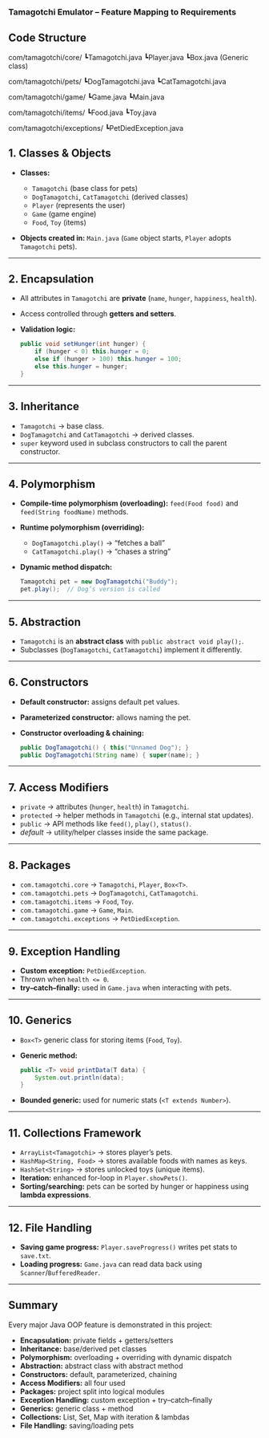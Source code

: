 ### Tamagotchi Emulator – Feature Mapping to Requirements
## Code Structure
com/tamagotchi/core/
┗Tamagotchi.java
    ┗Player.java
    ┗Box.java   (Generic class)

com/tamagotchi/pets/
    ┗DogTamagotchi.java
    ┗CatTamagotchi.java

com/tamagotchi/game/
    ┗Game.java
    ┗Main.java

com/tamagotchi/items/
    ┗Food.java
    ┗Toy.java

com/tamagotchi/exceptions/
    ┗PetDiedException.java


## 1. Classes & Objects

* **Classes:**

  * `Tamagotchi` (base class for pets)
  * `DogTamagotchi`, `CatTamagotchi` (derived classes)
  * `Player` (represents the user)
  * `Game` (game engine)
  * `Food`, `Toy` (items)
* **Objects created in:** `Main.java` (`Game` object starts, `Player` adopts `Tamagotchi` pets).

---

## 2. **Encapsulation**

* All attributes in `Tamagotchi` are **private** (`name`, `hunger`, `happiness`, `health`).
* Access controlled through **getters and setters**.
* **Validation logic:**

  ```java
  public void setHunger(int hunger) {
      if (hunger < 0) this.hunger = 0;
      else if (hunger > 100) this.hunger = 100;
      else this.hunger = hunger;
  }
  ```

---

## 3. **Inheritance**

* `Tamagotchi` → base class.
* `DogTamagotchi` and `CatTamagotchi` → derived classes.
* `super` keyword used in subclass constructors to call the parent constructor.

---

## 4. **Polymorphism**

* **Compile-time polymorphism (overloading):**
  `feed(Food food)` and `feed(String foodName)` methods.
* **Runtime polymorphism (overriding):**

  * `DogTamagotchi.play()` → “fetches a ball”
  * `CatTamagotchi.play()` → “chases a string”
* **Dynamic method dispatch:**

  ```java
  Tamagotchi pet = new DogTamagotchi("Buddy");
  pet.play();  // Dog’s version is called
  ```

---

## 5. **Abstraction**

* `Tamagotchi` is an **abstract class** with `public abstract void play();`.
* Subclasses (`DogTamagotchi`, `CatTamagotchi`) implement it differently.

---

## 6. **Constructors**

* **Default constructor:** assigns default pet values.
* **Parameterized constructor:** allows naming the pet.
* **Constructor overloading & chaining:**

  ```java
  public DogTamagotchi() { this("Unnamed Dog"); }
  public DogTamagotchi(String name) { super(name); }
  ```

---

## 7. **Access Modifiers**

* `private` → attributes (`hunger`, `health`) in `Tamagotchi`.
* `protected` → helper methods in `Tamagotchi` (e.g., internal stat updates).
* `public` → API methods like `feed()`, `play()`, `status()`.
* *default* → utility/helper classes inside the same package.

---

## 8. **Packages**

* `com.tamagotchi.core` → `Tamagotchi`, `Player`, `Box<T>`.
* `com.tamagotchi.pets` → `DogTamagotchi`, `CatTamagotchi`.
* `com.tamagotchi.items` → `Food`, `Toy`.
* `com.tamagotchi.game` → `Game`, `Main`.
* `com.tamagotchi.exceptions` → `PetDiedException`.

---

## 9. **Exception Handling**

* **Custom exception:** `PetDiedException`.
* Thrown when `health <= 0`.
* **try–catch–finally:** used in `Game.java` when interacting with pets.

---

## 10. **Generics**

* `Box<T>` generic class for storing items (`Food`, `Toy`).
* **Generic method:**

  ```java
  public <T> void printData(T data) {
      System.out.println(data);
  }
  ```
* **Bounded generic:** used for numeric stats (`<T extends Number>`).

---

## 11. **Collections Framework**

* `ArrayList<Tamagotchi>` → stores player’s pets.
* `HashMap<String, Food>` → stores available foods with names as keys.
* `HashSet<String>` → stores unlocked toys (unique items).
* **Iteration:** enhanced for-loop in `Player.showPets()`.
* **Sorting/searching:** pets can be sorted by hunger or happiness using **lambda expressions**.

---

## 12. **File Handling**

* **Saving game progress:** `Player.saveProgress()` writes pet stats to `save.txt`.
* **Loading progress:** `Game.java` can read data back using `Scanner`/`BufferedReader`.

---

## Summary

Every major Java OOP feature is demonstrated in this project:

* **Encapsulation:** private fields + getters/setters
* **Inheritance:** base/derived pet classes
* **Polymorphism:** overloading + overriding with dynamic dispatch
* **Abstraction:** abstract class with abstract method
* **Constructors:** default, parameterized, chaining
* **Access Modifiers:** all four used
* **Packages:** project split into logical modules
* **Exception Handling:** custom exception + try–catch–finally
* **Generics:** generic class + method
* **Collections:** List, Set, Map with iteration & lambdas
* **File Handling:** saving/loading pets
